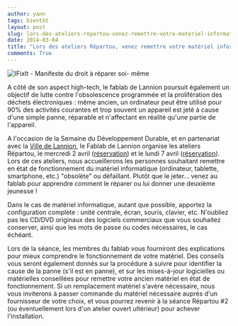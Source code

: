 ```yaml
---
author: yann
tags: bientôt
layout: post
slug: lors-des-ateliers-repartou-venez-remettre-votre-materiel-informatique-en-ordre
date: 2014-03-04
title: "Lors des ateliers Répartou, venez remettre votre matériel informatique en ordre !"
comments: True
---
```

![IFixIt - Manifeste du droit à réparer soi-
même](https://static.fablab-lannion.org/ifixit_manifesto_fr_1650x25501-194x300.jpg)

  

  
A côté de son aspect high-tech, le fablab de Lannion poursuit également un
objectif de lutte contre l'obsolescence programmée et la prolifération des
déchets électroniques : même ancien, un ordinateur peut être utilisé pour 90%
des activités courantes et trop souvent un appareil est jeté à cause d'une
simple panne, réparable et n'affectant en réalité qu'une partie de l'appareil.

A l'occasion de la Semaine du Développement Durable, et en partenariat avec la
[Ville de Lannion](http://www.ville-lannion.fr), le Fablab de Lannion organise
les ateliers Répartou, le mercredi 2 avril
([réservation](/evenements/2014/04/repartou-1-2/)) et le lundi 7 avril
([réservation](/evenements/2014/04/repartou-2/)). Lors de ces ateliers, nous
accueillerons les personnes souhaitant remettre en état de fonctionnement du
matériel informatique (ordinateur, tablette, smartphone, etc.) "obsolète" ou
défaillant. Plutôt que le jeter… venez au fablab pour apprendre comment le
réparer ou lui donner une deuxième jeunesse !

Dans le cas de matériel informatique, autant que possible, apportez la
configuration complète : unité centrale, écran, souris, clavier, etc.
N'oubliez pas les CD/DVD originaux des logiciels commerciaux que vous
souhaitez conserver, ainsi que les mots de passe ou codes nécessaires, le cas
échéant.

Lors de la séance, les membres du fablab vous fourniront des explications pour
mieux comprendre le fonctionnement de votre matériel. Des conseils vous seront
également donnés sur la procédure à suivre pour identifier la cause de la
panne (s'il est en panne), et sur les mises-à-jour logicielles ou matérielles
conseillées pour remettre votre ancien matériel en état de fonctionnement. Si
un remplacement matériel s'avère nécessaire, nous vous inviterons à passer
commande du matériel nécessaire auprès d'un fournisseur de votre choix, et
vous pourrez revenir à la séance Répartou #2 (ou éventuellement lors d'un
atelier ouvert ultérieur) pour achever l'installation.  


